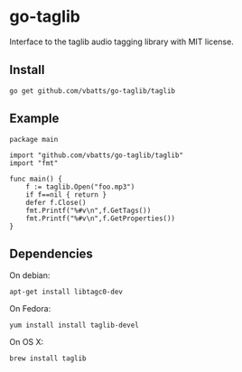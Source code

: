 go-taglib
=========

Interface to the taglib audio tagging library with MIT license.

## Install

    go get github.com/vbatts/go-taglib/taglib


## Example

    package main

    import "github.com/vbatts/go-taglib/taglib"
    import "fmt"

    func main() {
        f := taglib.Open("foo.mp3")
        if f==nil { return }
        defer f.Close()
        fmt.Printf("%#v\n",f.GetTags())
        fmt.Printf("%#v\n",f.GetProperties())
    }

## Dependencies

On debian:

    apt-get install libtagc0-dev

On Fedora:

    yum install install taglib-devel

On OS X:

    brew install taglib

